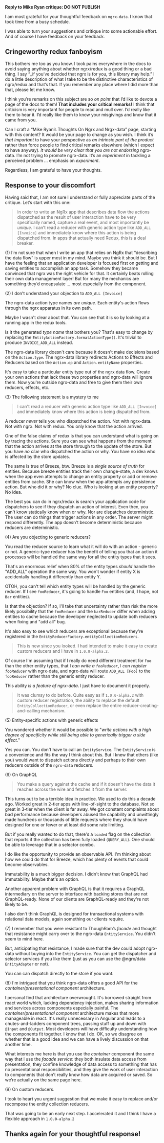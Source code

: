**Reply to Mike Ryan critique: DO NOT PUBLISH**

I am most grateful for your thoughtful feedback on `ngrx-data`.
I know that took time from a busy schedule.

I was able to turn your suggestions and critique into
some actionable effort. 
And of course I have feedback on your feedback.

## Cringeworthy redux fanboyism

This bothers me too as you know. I took pains everywhere in the docs to avoid saying anything about whether ngrx/redux is a good thing or a bad thing. 
I say “_if you’ve decided that ngrx is for you, this library may help.” I do a little description of what I take to be the distinctive characteristics of ngrx/redux and that’s that. If you remember any place where I did more than that, please let me know.

I think you’re remarks on this subject are so _on point_ that I’d like to devote a page of the docs to them!  **That includes your critical remarks!**  I think that criticism is very important for people to read and mull over. I’d really like them to hear it. I’d really like them to know your misgivings and know that it came from you. 

Can I craft a “Mike Ryan’s Thoughts On Ngrx and Nrgx-data” page, starting with this content? It would be your page to change as you wish. I think it’s _that important_ to have your perspective as _an intrinsic part of the product_ rather than force people to find critical remarks elsewhere (which I expect to have anyway).  *It would be very clear that you are not endorsing* ngrx-data. I’m not trying to promote ngrx-data. It’s an _experiment_ in tackling a perceived problem … emphasis on _experiment_.

Regardless, I am grateful to have your thoughts.

## Response to your discomfort

Having said that, I am not sure I understand or fully appreciate parts of the critique. Let’s start with this one:

>In order to write an NgRx app that describes data flow the actions dispatched as the result of user interaction have to be very specifically named, capture a real event, and most importantly be _unique_. I can’t read a reducer with generic action type like `ADD_ALL [Invoice]` and immediately know where this action is being dispatched from. In apps that actually need Redux, this is a deal breaker.

(1) I’m not sure that when I write an app that relies on NgRx that “describing the data flow” is upper most in my mind. Maybe you think it should be. But I have the feeling that an application developer is focused first on getting and saving entities to accomplish an app task. Somehow they became convinced that ngrx was the right vehicle for that. It certainly beats rolling their own data management layer!  But for many the mechanics are something they’d encapsulate … most especially from the component.

(2) I don't understand your objection to `ADD_ALL [Invoice]`

The ngrx-data action type names _are unique_.
Each entity's action flows through the ngrx apparatus in its own path.

Maybe I wasn't clear about that.
You can see that it is so by looking at a running app in the redux tools.

Is it the generated _type name_ that bothers you? 
That's easy to change by replacing the `EntityActionFactory.formatActionType()`. 
It's trivial to produce `INVOICE_ADD_ALL` instead.

The ngrx-data library doesn't care because it doesn't make decisions based on the `Action.type`.
The ngrx-data library redirects Actions to Effects and Reducers based on the `Action.op` and `Action.entityName` properties. 

It's easy to take a particular entity type out of the ngrx data flow.
Create your own actions that lack these two properties and ngrx-data will ignore them.
Now you're outside ngrx-data and free to give them their own reducers, effects, etc. 

(3) The following statement is a mystery to me

>I can't read a reducer with generic action type like `ADD_ALL [Invoice]` and immediately know where this action is being dispatched from.

A reducer _never_ tells you who dispatched the action. Not with ngrx-data. Not with ngrx. Not with redux. You only know that the action arrived.

One of the false claims of redux is that you can understand what is going on by tracing the actions. Sure you can see what happens from the moment that the action arrives at the store through to the update of the store. But you have _no clue_ who dispatched the action or why. You have no idea who is affected by the store updates.

The same is true of Breeze, btw. Breeze is a _single source of truth_ for entities. Because breeze entities track their own change-state, a dev knows when the app even attempts to change an entity property or add or remove entities from cache. She can know when the app attempts any persistence action. But who did it or why? No clue. Who is looking at an entity property? No idea.

The best you can do in ngrx/redux is search your application code for dispatchers to see if they dispatch an action of interest. Even then, you can't know statically know when or why. Nor are dispatches deterministic. The user can do things that trigger actions in any order. The server might respond differently. The app doesn't become deterministic because reducers are deterministic.

(4) Are you objecting to generic reducers?

You read the reducer source to learn what it will do with an action - generic or not.
A generic-type reducer has the benefit of telling you that an action it processes will be handled the same way for all the entity types that it sees.

That's an enormous relief when 80% of the entity types _should_ handle the "ADD_ALL" operation the same way. You won't wonder if entity X is accidentally handling it differently than entity Y.

OTOH, you can't tell which entity types will be handled by the generic reducer.
If I see `fooReducer`, it's going to handle `Foo` entities (and, I hope, not `Bar` entities).

Is that the objection?
If so, I'll take that uncertainty rather than risk the more likely possibility that the `fooReducer` and the `barReducer` differ when adding entities to cache because the developer neglected to update both reducers when fixing and "add all" bug.

It's also easy to see which reducers are exceptional
because they're registered in the `EntityReducerFactory.entityCollectionReducers`.

>This is new since you looked.
I had intended to make it easy to create custom reducers and I have in `1.0.0-alpha.2`.

Of course I'm assuming that if I really do need different treatment for `Foo` than the other entity types, that I _can write a `fooReducer`_, I _can register `fooReducer`_ with ngrx-data, and ngrx-data will route `ADD_ALL [Foo]` to the `fooReducer` rather than the generic entity reducer.

This ability _is a feature of ngrx-data_. I just have to document it properly.

>It was clumsy to do before.
Quite easy as if `1.0.0-alpha.2` with custom reducer registration,
the ability to replace the default `EntityCollectionReducer`,
or even replace the entire reducer-creating-and-calling mechanism.

(5) Entity-specific actions with generic effects

You wondered whether it would be possible to
"_write actions with a high degree of specificity while still being able to generically trigger a side effect._"

Yes you can. You don't have to call an `EntityService`. The `EntityService` is a convenience and fits the way I think about this. But I knew that others (like you) would want to dispatch actions directly and perhaps to their own reducers outside of the `ngrx-data` reducers.

(6) On GraphQL

>You make a query against the cache and if it doesn't have the data it reaches across the wire and fetches it from the server. 

This turns out to be a terrible idea in practice.
We used to do this a decade ago. Worked great in 2-tier apps with line-of-sight to the database.
Not so great in 3-tier when the client is far away. We got constant complaints about bad performance because developers abused the capability and unwittingly made hundreds or thousands of little requests where they should have designed for one or fewer or at least did some rate limiting.

But if you really wanted to do that, there's a `loaded` flag on the collection that reports if the collection has been fully loaded (`QUERY_ALL`).
One should be able to leverage that in a selector combo.

I do like the opportunity to provide an observable API. I'm thinking about how we could do that for Breeze, which has plenty of events that could become observables.

Immutability is a much bigger decision. I didn't know that GraphQL had immutability. Maybe that's an option.

Another apparent problem with GraphQL is that it requires a GraphQL intermediary on the server to interface with backing stores that are not GraphQL-ready. None of our clients are GraphQL-ready and they're not likely to be. 

I also don't think GraphQL is designed for transactional systems with relational data models, again something our clients require. 

(7) I remember that you were resistant to ThoughRam’s _facade_ and thought that resistance might carry over to the ngrx-data `EntityService`. You didn't seem to mind here.

But, anticipating that resistance, I made sure that the dev could adopt ngrx-data without buying into the `EntityService`. You can get the dispatcher and selector services if you like them (just as you can use the @ngrx/data `EntityAdapter` or not).

You can can dispatch directly to the store if you want.

(8) I'm intrigued that you think ngrx-data offers a good API for the _container/presentational component_ architecture.

I personal find that architecture overwrought. It's borrowed straight from react world which, lacking dependency injection, makes sharing information and services across components especially painful. The _container/presentational component_ architecture makes that more manageable in react. It's really unnecessary in Angular and leads to a chutes-and-ladders component trees, passing stuff up and down with `@Input` and `@Output`. Most developers will have difficulty understanding how the components fit together. I know that I do. OK, so we disagree on whether that is a good idea and we can have a lively discussion on that another time. 

What interests me here is that you use the _container_ component the same way that I use the _facade service_: they both insulate data access from presentation, they confine knowledge of data access to something that has no presentational responsibilities, and they give the work of user interaction to components that don’t really know how data are acquired or saved.  So we’re actually on the same page here. 

(9) On custom reducers.

I took to heart you urgent suggestion that we make it easy to replace and/or recompose the entity collection reducers.

That was going to be an early next step.
I accelerated it and I think I have a flexible approach in
`1.0.0-alpha.2`

## Thanks again for your thoughtful response!

